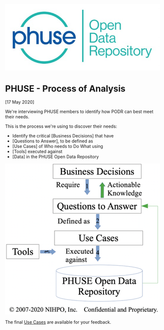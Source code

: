 ![PHUSE PODR Logo Logo](/PODR.jpeg)
# PHUSE - Process of Analysis

[17 May 2020]

We're interviewing PHUSE members to identify how PODR can best meet their needs.

This is the process we're using to discover their needs: 

* Identify the critical [Business Decisions] that have
* [Questions to Answer], to be defined as
* [Use Cases] of Who needs to Do What using
* [Tools] executed against
* [Data] in the PHUSE Open Data Repository

![Decisions to Data](Decisions_to_Data.png)

The final [Use Cases](/use_cases) are available for your feedback.